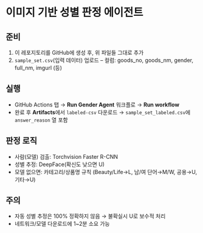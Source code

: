 # 이미지 기반 성별 판정 에이전트

## 준비
1) 이 레포지토리를 GitHub에 생성 후, 위 파일들 그대로 추가
2) `sample_set.csv`(입력 데이터) 업로드 – 컬럼: goods_no, goods_nm, gender, full_nm, imgurl (등)

## 실행
- GitHub Actions 탭 → **Run Gender Agent** 워크플로 → **Run workflow**
- 완료 후 **Artifacts**에서 `labeled-csv` 다운로드 → `sample_set_labeled.csv`에 `answer_reason` 열 포함

## 판정 로직
- 사람(모델) 검출: Torchvision Faster R-CNN
- 성별 추정: DeepFace(확신도 낮으면 U)
- 모델 없으면: 카테고리/상품명 규칙 (Beauty/Life→L, 남/여 단어→M/W, 공용→U, 기타→U)

## 주의
- 자동 성별 추정은 100% 정확하지 않음 → 불확실시 U로 보수적 처리
- 네트워크/모델 다운로드에 1~2분 소요 가능

